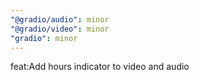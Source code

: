 ```yaml
---
"@gradio/audio": minor
"@gradio/video": minor
"gradio": minor
---
```


feat:Add hours indicator to video and audio
